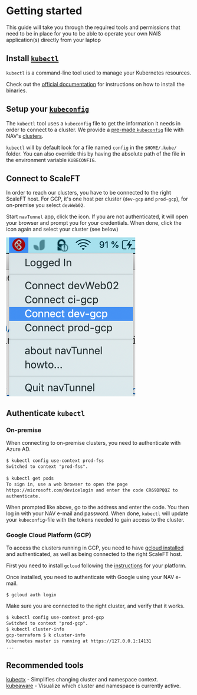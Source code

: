 Getting started
===============

This guide will take you through the required tools and permissions that need to be in place for you to be able to operate your own NAIS application(s) directly from your laptop

## Install [`kubectl`](https://kubernetes.io/docs/tasks/tools/install-kubectl)

`kubectl` is a command-line tool used to manage your Kubernetes resources.

Check out the [official documentation](https://kubernetes.io/docs/tasks/tools/install-kubectl) for instructions on how to install the binaries.

## Setup your [`kubeconfig`](https://kubernetes.io/docs/concepts/configuration/organize-cluster-access-kubeconfig/)

The `kubectl` tool uses a `kubeconfig` file to get the information it needs in order to connect to a cluster. We provide a [pre-made `kubeconfig`](https://github.com/navikt/kubeconfigs.git) file with NAV's [clusters](../clusters). 

`kubectl` will by default look for a file named `config` in the `$HOME/.kube/` folder. You can also override this by having the absolute path of the file in the environment variable `KUBECONFIG`. 

## Connect to ScaleFT

In order to reach our clusters, you have to be connected to the right ScaleFT host. For GCP, it's one host per cluster (`dev-gcp` and `prod-gcp`), for on-premise you select `devWeb02`.

Start `navTunnel` app, click the icon. If you are not authenticated, it will open your browser and prompt you for your credentials. When done, click the icon again and select your cluster (see below)

![Connect ScaleFT](_media/scale_connect.png)

## Authenticate `kubectl`

### On-premise

When connecting to on-premise clusters, you need to authenticate with Azure AD.

```
$ kubectl config use-context prod-fss
Switched to context "prod-fss".

$ kubectl get pods
To sign in, use a web browser to open the page https://microsoft.com/devicelogin and enter the code CR69DPQQZ to authenticate.
```

When prompted like above, go to the address and enter the code. You then log in with your NAV e-mail and  password. 
When done, `kubectl` will update your `kubeconfig`-file with the tokens needed to gain access to the cluster.

### Google Cloud Platform (GCP)

To access the clusters running in GCP, you need to have [gcloud installed](https://cloud.google.com/sdk/docs/#install_the_latest_cloud_tools_version_cloudsdk_current_version) and authenticated, as well as being connected to the right ScaleFT host.

First you need to install `gcloud` following the [instructions](https://cloud.google.com/sdk/docs/#install_the_latest_cloud_tools_version_cloudsdk_current_version) for your platform.

Once installed, you need to authenticate with Google using your NAV e-mail.

```
$ gcloud auth login
```

Make sure you are connected to the right cluster, and verify that it works.

```
$ kubectl config use-context prod-gcp
Switched to context "prod-gcp".
$ kubectl cluster-info
gcp-terraform $ k cluster-info
Kubernetes master is running at https://127.0.0.1:14131
...
```

## Recommended tools

[kubectx](https://github.com/ahmetb/kubectx) - Simplifies changing cluster and namespace context.   
[kubeaware](https://github.com/jhrv/kubeaware) - Visualize which cluster and namespace is currently active.
